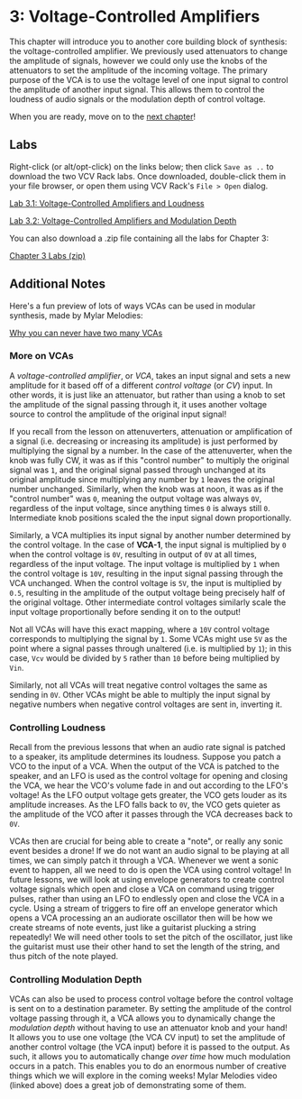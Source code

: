 # 3: Voltage-Controlled Amplifiers

This chapter will introduce you to another core building block of synthesis: the voltage-controlled amplifier.  We previously used attenuators to change the amplitude of signals, however we could only use the knobs of the attenuators to set the amplitude of the incoming voltage.  The primary purpose of the VCA is to use the voltage level of one input signal to control the amplitude of another input signal.  This allows them to control the loudness of audio signals or the modulation depth of control voltage.

When you are ready, move on to the [next chapter](../Chapter-04/chapter04.md)!

## Labs

Right-click (or alt/opt-click) on the links below; then click `Save as ..` to download the two VCV Rack labs.  Once downloaded, double-click them in your file browser, or open them using VCV Rack's `File > Open` dialog.  

[Lab 3.1: Voltage-Controlled Amplifiers and Loudness](./patches/lab_3_1_annotated.vcv)

[Lab 3.2: Voltage-Controlled Amplifiers and Modulation Depth](./patches/lab_3_2_annotated.vcv)

You can also download a .zip file containing all the labs for Chapter 3:

[Chapter 3 Labs (zip)](./patches/ch03_vcv_labs.zip)

## Additional Notes

Here's a fun preview of lots of ways VCAs can be used in modular synthesis, made by Mylar Melodies: 

[Why you can never have two many VCAs](https://www.youtube.com/watch?v=JKqcQxLjno0)

### More on VCAs

A *voltage-controlled amplifier*, or *VCA*, takes an input signal and sets a new amplitude for it based off of a different *control voltage* (or *CV*) input. In other words, it is just like an attenuator, but rather than using a knob to set the amplitude of the signal passing through it, it uses another voltage source to control the amplitude of the original input signal!  

If you recall from the lesson on attenuverters, attenuation or amplification of a signal (i.e. decreasing or increasing its amplitude) is just performed by multiplying the signal by a number.  In the case of the attenuverter, when the knob was fully CW, it was as if this "control number" to multiply the original signal was `1`, and the original signal passed through unchanged at its original amplitude since multiplying any number by `1` leaves the original number unchanged.  Similarly, when the knob was at noon, it was as if the "control number" was `0`, meaning the output voltage was always `0V`, regardless of the input voltage, since anything times `0` is always still `0`.  Intermediate knob positions scaled the the input signal down proportionally.  

Similarly, a VCA multiplies its input signal by another number determined by the control voltage.  In the case of **VCA-1**, the input signal is multiplied by `0` when the control voltage is `0V`, resulting in output of `0V` at all times, regardless of the input voltage.  The input voltage is multiplied by `1` when the control voltage is `10V`, resulting in the input signal passing through the VCA unchanged.  When the control voltage is `5V`, the input is multiplied by `0.5`, resulting in the amplitude of the output voltage being precisely half of the original voltage.  Other intermediate control voltages similarly scale the input voltage proportionally before sending it on to the output!  

Not all VCAs will have this exact mapping, where a `10V` control voltage corresponds to multiplying the signal by `1`.  Some VCAs might use `5V` as the point where a signal passes through unaltered (i.e. is multiplied by `1`); in this case, `Vcv` would be divided by `5` rather than `10` before being multiplied by `Vin`.  

Similarly, not all VCAs will treat negative control voltages the same as sending in `0V`.  Other VCAs might be able to multiply the input signal by negative numbers when negative control voltages are sent in, inverting it.  

### Controlling Loudness

Recall from the previous lessons that when an audio rate signal is patched to a speaker, its amplitude determines its loudness.  Suppose you patch a VCO to the input of a VCA.  When the output of the VCA is patched to the speaker, and an LFO is used as the control voltage for opening and closing the VCA, we hear the VCO's volume fade in and out according to the LFO's voltage!  As the LFO output voltage gets greater, the VCO gets louder as its amplitude increases.  As the LFO falls back to `0V`, the VCO gets quieter as the amplitude of the VCO after it passes through the VCA decreases back to `0V`.  

VCAs then are crucial for being able to create a "note", or really any sonic event besides a drone!  If we do not want an audio signal to be playing at all times, we can simply patch it through a VCA.  Whenever we went a sonic event to happen, all we need to do is open the VCA using control voltage!   In future lessons, we will look at using envelope generators to create control voltage signals which open and close a VCA on command using trigger pulses, rather than using an LFO to endlessly open and close the VCA in a cycle.  Using a stream of triggers to fire off an envelope generator which opens a VCA processing an an audiorate oscillator then will be how we create streams of note events, just like a guitarist plucking a string repeatedly!  We will need other tools to set the pitch of the oscillator, just like the guitarist must use their other hand to set the length of the string, and thus pitch of the note played.

### Controlling Modulation Depth

VCAs can also be used to process control voltage before the control voltage is sent on to a destination parameter.  By setting the amplitude of the control voltage passing through it, a VCA allows you to dynamically change the *modulation depth* without having to use an attenuator knob and your hand!  It allows you to use one voltage (the VCA CV input) to set the amplitude of another control voltage (the VCA input) before it is passed to the output.  As such, it allows you to automatically change *over time* how much modulation occurs in a patch.  This enables you to do an enormous number of creative things which we will explore in the coming weeks!  Mylar Melodies video (linked above) does a great job of demonstrating some of them.  


